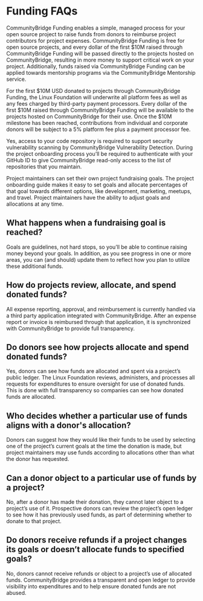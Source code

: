 # Funding FAQs

CommunityBridge Funding enables a simple, managed process for your open source project to raise funds from donors to reimburse project contributors for project expenses. CommunityBridge Funding is free for open source projects, and every dollar of the first $10M raised through CommunityBridge Funding will be passed directly to the projects hosted on CommunityBridge, resulting in more money to support critical work on your project. Additionally, funds raised via CommunityBridge Funding can be applied towards mentorship programs via the CommunityBridge Mentorship service.

For the first $10M USD donated to projects through CommunityBridge Funding, the Linux Foundation will underwrite all platform fees as well as any fees charged by third-party payment processors. Every dollar of the first $10M raised through CommunityBridge Funding will be available to the projects hosted on CommunityBridge for their use. Once the $10M milestone has been reached, contributions from individual and corporate donors will be subject to a 5% platform fee plus a payment processor fee. 

Yes, access to your code repository is required to support security vulnerability scanning by CommunityBridge Vulnerability Detection. During the project onboarding process you’ll be required to authenticate with your GitHub ID to give CommunityBridge read-only access to the list of repositories that you maintain.

Project maintainers can set their own project fundraising goals. The project onboarding guide makes it easy to set goals and allocate percentages of that goal towards different options, like development, marketing, meetups, and travel. Project maintainers have the ability to adjust goals and allocations at any time.

## What happens when a fundraising goal is reached? <a id="FundingFAQs-Whathappenswhenafundraisinggoalisreached?"></a>

Goals are guidelines, not hard stops, so you’ll be able to continue raising money beyond your goals. In addition, as you see progress in one or more areas, you can \(and should\) update them to reflect how you plan to utilize these additional funds.

## How do projects review, allocate, and spend donated funds? <a id="FundingFAQs-Howdoprojectsreview,allocate,andspenddonatedfunds?"></a>

All expense reporting, approval, and reimbursement is currently handled via a third party application integrated with CommunityBridge. After an expense report or invoice is reimbursed through that application, it is synchronized with CommunityBridge to provide full transparency.

## Do donors see how projects allocate and spend donated funds? <a id="FundingFAQs-Dodonorsseehowprojectsallocateandspenddonatedfunds?"></a>

Yes, donors can see how funds are allocated and spent via a project’s public ledger. The Linux Foundation reviews, administers, and processes all requests for expenditures to ensure oversight for use of donated funds. This is done with full transparency so companies can see how donated funds are allocated.

## Who decides whether a particular use of funds aligns with a donor's allocation? <a id="FundingFAQs-Whodecideswhetheraparticularuseoffundsalignswithadonor&apos;sallocation?"></a>

Donors can suggest how they would like their funds to be used by selecting one of the project’s current goals at the time the donation is made, but project maintainers may use funds according to allocations other than what the donor has requested.

## Can a donor object to a particular use of funds by a project? <a id="FundingFAQs-Canadonorobjecttoaparticularuseoffundsbyaproject?"></a>

No, after a donor has made their donation, they cannot later object to a project’s use of it. Prospective donors can review the project’s open ledger to see how it has previously used funds, as part of determining whether to donate to that project.

## Do donors receive refunds if a project changes its goals or doesn’t allocate funds to specified goals? <a id="FundingFAQs-Dodonorsreceiverefundsifaprojectchangesitsgoalsordoesn&#x2019;tallocatefundstospecifiedgoals?"></a>

No, donors cannot receive refunds or object to a project’s use of allocated funds. CommunityBridge provides a transparent and open ledger to provide visibility into expenditures and to help ensure donated funds are not abused.


